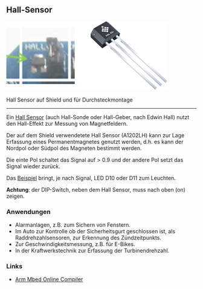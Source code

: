 ## Hall-Sensor 

![](../../images/sensors/HallEffectSensor.png) 

Hall Sensor auf Shield und für Durchsteckmontage

- - - 
Ein [Hall Sensor](http://de.wikipedia.org/wiki/Hall-Sensor) (auch Hall-Sonde oder Hall-Geber, nach Edwin Hall) nutzt den Hall-Effekt zur Messung von Magnetfeldern.

Der auf dem Shield verwendetete Hall Sensor (A1202LH) kann zur Lage Erfassung eines Permanentmagnetes genutzt werden, d.h. es kann der Nordpol oder Südpol des Magneten bestimmt werden.

Die einte Pol schaltet das Signal auf > 0.9 und der andere Pol setzt das Signal wieder zurück.

Das [Beispiel](src/main.cpp) bringt, je nach Signal, LED D10 oder D11 zum Leuchten.

**Achtung**: der DIP-Switch, neben dem Hall Sensor, muss nach oben (on) zeigen.

### Anwendungen

*   Alarmanlagen, z.B. zum Sichern von Fenstern.
*   Im Auto zur Kontrolle ob der Sicherheitsgurt geschlossen ist, als Raddrehzahlsensoren, zur Erkennung des Zündzeitpunkts.
*   Zur Geschwindigkeitsmessung, z.B. für E-Bikes.
*   In der Kraftwerkstechnik zur Erfassung der Turbinendrehzahl.

### Links

*  [Arm Mbed Online Compiler](https://os.mbed.com/compiler/#import:/teams/IoTKitV3/code/HallSensor/)
